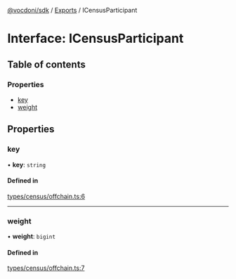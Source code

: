 [@vocdoni/sdk](/sdk) / [Exports](../modules) / ICensusParticipant

# Interface: ICensusParticipant

## Table of contents

### Properties

- [key](ICensusParticipant#key)
- [weight](ICensusParticipant#weight)

## Properties

### key

• **key**: `string`

#### Defined in

[types/census/offchain.ts:6](https://github.com/vocdoni/vocdoni-sdk/blob/9e24a20/src/types/census/offchain.ts#L6)

___

### weight

• **weight**: `bigint`

#### Defined in

[types/census/offchain.ts:7](https://github.com/vocdoni/vocdoni-sdk/blob/9e24a20/src/types/census/offchain.ts#L7)
